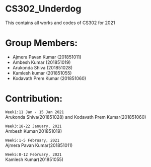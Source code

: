 # CS302_Underdog
This contains all works and codes of CS302 for 2021


# Group Members:
- Ajmera Pavan Kumar (201851011)
- Ambesh Kumar (201851019)
- Arukonda Shiva (201851028)
- Kamlesh kumar (201851055)
- Kodavath Prem Kumar (201851060)


# Contribution:

`Week1:11 Jan - 15 Jan 2021` <br>
	Arukonda Shiva(201851028) and
	Kodavath Prem Kumar(201851060)
    

`Week3:18-22 January, 2021` <br>
	Ambesh Kumar(201851019) 

`Week5:1-5 February, 2021 ` <br>
	Ajmera Pavan Kumar(201851011)
 
 `Week5:8-12 February, 2021 ` <br>
	Kamlesh Kumar(201851055)
